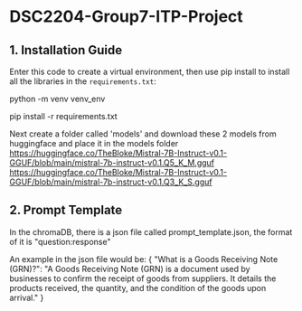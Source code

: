# DSC2204-Group7-ITP-Project

## 1. Installation Guide
Enter this code to create a virtual environment, then use pip install to install all the libraries in the `requirements.txt`:

python -m venv venv_env

pip install -r requirements.txt

Next create a folder called 'models' and download these 2 models from huggingface and place it in the models folder
https://huggingface.co/TheBloke/Mistral-7B-Instruct-v0.1-GGUF/blob/main/mistral-7b-instruct-v0.1.Q5_K_M.gguf
https://huggingface.co/TheBloke/Mistral-7B-Instruct-v0.1-GGUF/blob/main/mistral-7b-instruct-v0.1.Q3_K_S.gguf



## 2. Prompt Template
In the chromaDB, there is a json file called prompt_template.json, the format of it is "question:response"

An example in the json file would be:
{
  "What is a Goods Receiving Note (GRN)?": "A Goods Receiving Note (GRN) is a document used by businesses to confirm the receipt of goods from suppliers. It details the products received, the quantity, and the condition of the goods upon arrival."
}
